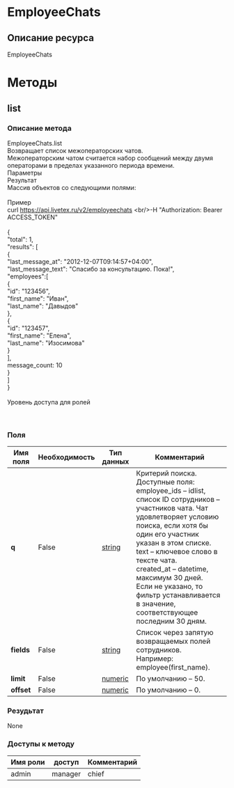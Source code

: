 
# EmployeeChats

## Описание ресурса
EmployeeChats<br/>
# Методы

## list

### Описание метода
EmployeeChats.list<br/>Возвращает список межоператорских чатов.<br/>Межоператорским чатом считается набор сообщений между двумя операторами в пределах указанного периода времени.<br/>Параметры<br/>Результат<br/>Массив объектов со следующими полями:<br/><br/>Пример<br/>curl https://api.livetex.ru/v2/employeechats \<br/>-H "Authorization: Bearer ACCESS_TOKEN"<br/><br/>{<br/>    "total": 1,<br/>    "results": [<br/>        {<br/>            "last_message_at": "2012-12-07T09:14:57+04:00",<br/>            "last_message_text": "Спасибо за консультацию. Пока!",<br/>            "employees":[<br/>                {<br/>                    "id": "123456",<br/>                    "first_name": "Иван",<br/>                    "last_name": "Давыдов"<br/>                },<br/>                {<br/>                    "id": "123457",<br/>                    "first_name": "Елена",<br/>                    "last_name": "Изосимова"<br/>                }<br/>            ],<br/>            message_count: 10<br/>        }<br/>    ]<br/>}<br/><br/>Уровень доступа для ролей<br/><br/><br/>
### Поля

| Имя поля | Необходимость | Тип данных | Комментарий |
|---|---|---|---|
|**q**|False|[string](/docs/types/string.md)|Критерий поиска.<br/>Доступные поля:<br/>employee_ids – idlist, список ID сотрудников – участников чата. Чат удовлетворяет условию поиска, если хотя бы один его участник указан в этом списке.<br/>text – ключевое слово в тексте чата.<br/>created_at – datetime, максимум 30 дней.<br/>Если не указано, то фильтр устанавливается в значение, соответствующее последним 30 дням.<br/>|
|**fields**|False|[string](/docs/types/string.md)|Список через запятую возвращаемых полей сотрудников.<br/>Например: employee(first_name).<br/>|
|**limit**|False|[numeric](/docs/types/numeric.md)|По умолчанию – 50.<br/>|
|**offset**|False|[numeric](/docs/types/numeric.md)|По умолчанию – 0.<br/>|

### Резудьтат
None
### Доступы к методу

| Имя роли | доступ | Комментарий |
|---|---|---|
|admin|manager|chief|chief_partner|operator|admin_partner